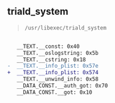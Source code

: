 ## triald_system

> `/usr/libexec/triald_system`

```diff

   __TEXT.__const: 0x40
   __TEXT.__oslogstring: 0x5b
   __TEXT.__cstring: 0x18
-  __TEXT.__info_plist: 0x57e
+  __TEXT.__info_plist: 0x574
   __TEXT.__unwind_info: 0x58
   __DATA_CONST.__auth_got: 0x70
   __DATA_CONST.__got: 0x10

```
